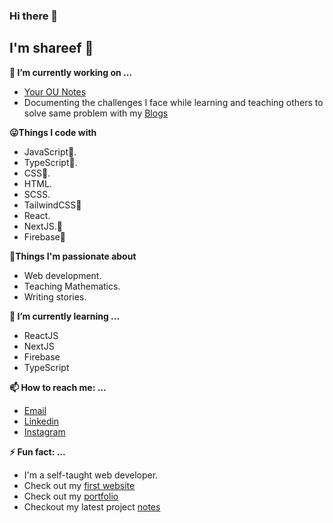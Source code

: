 ### Hi there 👋

<!--
**shareef99/shareef99** is a ✨ _special_ ✨ repository because its `README.md` (this file) appears on your GitHub profile.

Here are some ideas to get you started:

- 🔭 I’m currently working on ...
- 🌱 I’m currently learning ...
- 👯 I’m looking to collaborate on ...
- 🤔 I’m looking for help with ...
- 💬 Ask me about ...
- 📫 How to reach me: ...
- 😄 Pronouns: ...
- ⚡ Fun fact: ...
-->
## I'm shareef :boy:
**🔭 I’m currently working on ...**
- [Your OU Notes](https://yourounotes.vercel.app/)
- Documenting the challenges I face while learning and teaching others to solve same problem with my [Blogs](https://dev.to/shareef)

**:stuck_out_tongue:Things I code with**
- JavaScript:sparkling_heart:.
- TypeScript:sparkling_heart:.
- CSS🤪.
- HTML.
- SCSS.
- TailwindCSS:sparkling_heart:
- React.
- NextJS.:sparkling_heart:
- Firebase:sparkling_heart:

**:muscle:Things I'm passionate about**
- Web development.
- Teaching Mathematics.
- Writing stories.

**🌱 I’m currently learning ...**
- ReactJS
- NextJS
- Firebase
- TypeScript

**📫 How to reach me: ...**
- [Email](mailto:nadeemshareef934@gmail.com)
- [Linkedin](https://www.linkedin.com/in/nadeem-shareef-7a8394182/)
- [Instagram](https://www.instagram.com/shareefbhai_/)

**⚡ Fun fact: ...**
- I'm a self-taught web developer.
- Check out my [first website](https://shareef99.github.io/myFirstWebpage/)
- Check out my [portfolio](https://portfolio.shareef.vercel.app/)
- Checkout my latest project [notes](https://yourounotes.vercel.app/)
